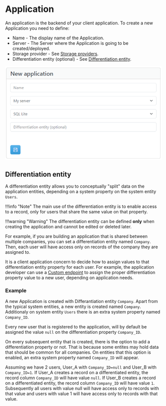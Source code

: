 # Application

An application is the backend of your client application.
To create a new Application you need to define:

- Name - The display name of the Application.
- Server - The Server where the Application is going to be created/deployed.
- Storage provider - See [Storage providers](/developer_guide/storage_providers).
- Differentiation entity (optional) - See [Differentiation entity](#differentiation-entity).

![Apilane](../assets/application_create.png)

## Differentiation entity

A differentiation entity allows you to conceptually "split" data on the application entities, depending on a system property on the system entity `Users`.

!!!info "Note"
    The main use of the differentiation entity is to enable access to a record, only for users that share the same value on that property.

!!!warning "Warning"
    The differentiation entity can be defined **only** when creating the application and cannot be edited or deleted later.

For example, if you are building an application that is shared between multiple companies, you can set a differentiation entity named `Company`. Then, each user will have access only on records of the company they are assigned to.

 It is a client application concern to decide how to assign values to that differentiation entity property for each user. For example, the application developer can use a [Custom endpoint](/developer_guide/custom_endpoints) to assign the proper differentiation property value to a new user, depending on application needs.

### Example

A new Application is created with Differantiation entity `Company`. Apart from the typical system entities, a new entity is created named `Company`. Additionaly on system entity `Users` there is an extra system property named `Company_ID`.

Every new user that is registered to the application, will by default be assigned the value `null` on the differentiation property `Company_ID`.

On every subsequent entity that is created, there is the option to add a differentiation property or not. That is because some entites may hold data that should be common for all companies. On entities that this option is enabled, an extra system property named `Company_ID` will appear.

Assuming we have 2 users, User_A with `Company_ID=null` and User_B with `Company_ID=1`. If User_A creates a record on a differentiated entity, the record column `Company_ID` will have value `null`. If User_B creates a record on a differentiated entity, the record column `Company_ID` will have value `1`. Subsequently all users with value null will have access only to records with that value and users with value 1 will have access only to records with that value.